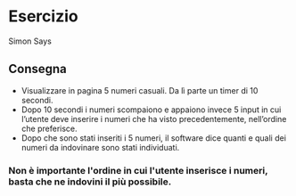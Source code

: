 Esercizio
===
Simon Says
## Consegna

- Visualizzare in pagina 5 numeri casuali. Da lì parte un timer di 10 secondi.
- Dopo 10 secondi i numeri scompaiono e appaiono invece 5 input in cui l’utente deve inserire i numeri che ha visto precedentemente, nell’ordine che preferisce.
- Dopo che sono stati inseriti i 5 numeri, il software dice quanti e quali dei numeri da indovinare sono stati individuati.

### Non è importante l'ordine in cui l'utente inserisce i numeri, basta che ne indovini il più possibile.